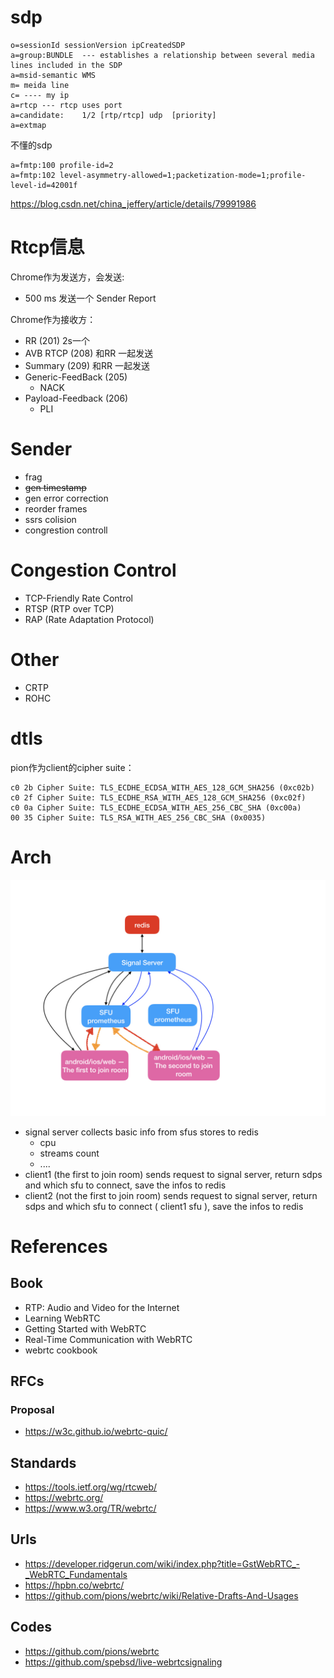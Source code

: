 
# sdp




```
o=sessionId sessionVersion ipCreatedSDP
a=group:BUNDLE  --- establishes a relationship between several media lines included in the SDP
a=msid-semantic WMS
m= meida line
c= ---- my ip
a=rtcp --- rtcp uses port
a=candidate:    1/2 [rtp/rtcp] udp  [priority] 
a=extmap 
```

不懂的sdp
```
a=fmtp:100 profile-id=2
a=fmtp:102 level-asymmetry-allowed=1;packetization-mode=1;profile-level-id=42001f
```


https://blog.csdn.net/china_jeffery/article/details/79991986


# Rtcp信息

Chrome作为发送方，会发送:

* 500 ms 发送一个 Sender Report

Chrome作为接收方：

* RR (201) 2s一个
* AVB RTCP (208) 和RR 一起发送
* Summary (209) 和RR 一起发送
* Generic-FeedBack (205)
  * NACK
* Payload-Feedback (206)
  * PLI
  

# Sender

* frag
* ~~gen timestamp~~
* gen error correction
* reorder frames
* ssrs colision
* congrestion controll

# Congestion Control

* TCP-Friendly Rate Control
* RTSP (RTP over TCP)
* RAP (Rate Adaptation Protocol)

# Other 

* CRTP
* ROHC




# dtls




pion作为client的cipher suite：

```
c0 2b Cipher Suite: TLS_ECDHE_ECDSA_WITH_AES_128_GCM_SHA256 (0xc02b)
c0 2f Cipher Suite: TLS_ECDHE_RSA_WITH_AES_128_GCM_SHA256 (0xc02f)
c0 0a Cipher Suite: TLS_ECDHE_ECDSA_WITH_AES_256_CBC_SHA (0xc00a)
00 35 Cipher Suite: TLS_RSA_WITH_AES_256_CBC_SHA (0x0035)
```






# Arch

![架构](webrtc.002.jpeg)


* signal server collects basic info from sfus stores to redis
  * cpu
  * streams count
  * ....
* client1 (the first to join room) sends request to signal server, return sdps and which sfu to connect, save the infos to redis
* client2 (not the first to join room) sends request to signal server, return sdps and which sfu to connect ( client1 sfu ), save the infos to redis





# References

## Book 

* RTP: Audio and Video for the Internet 
* Learning WebRTC
* Getting Started with WebRTC
* Real-Time Communication with WebRTC
* webrtc cookbook

## RFCs

### Proposal

* https://w3c.github.io/webrtc-quic/

## Standards

* https://tools.ietf.org/wg/rtcweb/
* https://webrtc.org/
* https://www.w3.org/TR/webrtc/

## Urls

* https://developer.ridgerun.com/wiki/index.php?title=GstWebRTC_-_WebRTC_Fundamentals
* https://hpbn.co/webrtc/
* https://github.com/pions/webrtc/wiki/Relative-Drafts-And-Usages

## Codes

* https://github.com/pions/webrtc
* https://github.com/spebsd/live-webrtcsignaling

